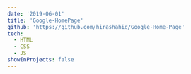 ```yaml
---
date: '2019-06-01'
title: 'Google-HomePage'
github: 'https://github.com/hirashahid/Google-Home-Page'
tech:
  - HTML
  - CSS
  - JS
showInProjects: false
---
```

